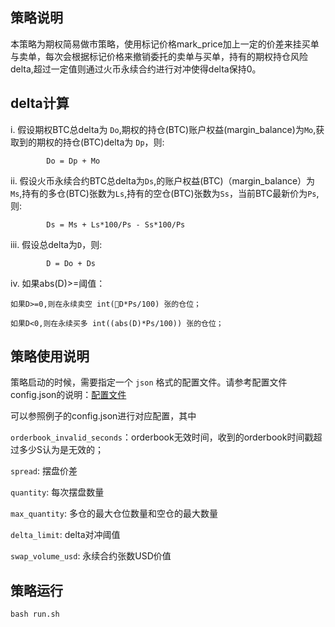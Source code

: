 ## 策略说明

本策略为期权简易做市策略，使用标记价格mark_price加上一定的价差来挂买单与卖单，每次会根据标记价格来撤销委托的卖单与买单，持有的期权持仓风险delta,超过一定值则通过火币永续合约进行对冲使得delta保持0。

## delta计算

i. 假设期权BTC总delta为 `Do`,期权的持仓(BTC)账户权益(margin_balance)为`Mo`,获取到的期权的持仓(BTC)delta为 `Dp`，则:

            Do = Dp + Mo

ii. 假设火币永续合约BTC总delta为`Ds`,的账户权益(BTC)（margin_balance）为`Ms`,持有的多仓(BTC)张数为`Ls`,持有的空仓(BTC)张数为`Ss`，当前BTC最新价为`Ps`,则:

            Ds = Ms + Ls*100/Ps - Ss*100/Ps

iii. 假设总delta为`D`，则:

            D = Do + Ds

iv. 如果abs(D)>=阈值：

    如果D>=0,则在永续卖空 int(D*Ps/100) 张的仓位；

    如果D<0,则在永续买多 int((abs(D)*Ps/100)) 张的仓位；


## 策略使用说明

策略启动的时候，需要指定一个 `json` 格式的配置文件。请参考配置文件config.json的说明：[配置文件](/docs/config/README.md)

可以参照例子的config.json进行对应配置，其中

`orderbook_invalid_seconds`：orderbook无效时间，收到的orderbook时间戳超过多少S认为是无效的；

`spread`: 摆盘价差

`quantity`: 每次摆盘数量

`max_quantity`: 多仓的最大仓位数量和空仓的最大数量

`delta_limit`: delta对冲阈值

`swap_volume_usd`: 永续合约张数USD价值

## 策略运行

```shell
bash run.sh
```
